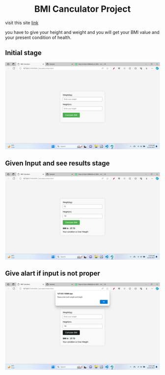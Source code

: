 <h1 align="center">BMI Canculator Project</h1>

visit this site [link](https://fuad7161-bmi-calculator.netlify.app/)

you have to give your height and weight and you will get your BMI value and your present condition of health.

## Initial stage
![Initial stage](pic//1st.png)

## Given Input and see results stage
![Initial stage](pic//2nd.png)

## Give alart if input is not proper
![Initial stage](pic//3rd.png)